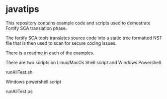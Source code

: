 # javatips

This repository contains example code and scripts used to demostrate Fortify SCA translation phase.

The fortify SCA tools translates source code into a static tree formatted NST file that is then used to scan for secure coding issues.

There is a readme in each of the examples.

There are two scripts on Linux/MacOs Shell script and Windows Powershell.

 runAllTest.sh 

Windows powershell script

 runAllTest.ps
